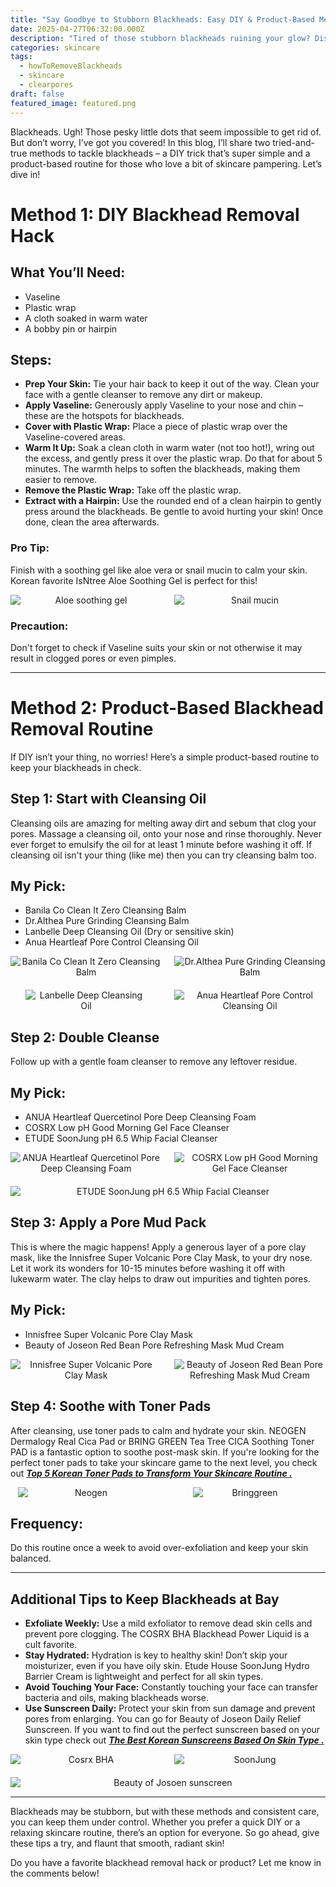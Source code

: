 ```yaml
---
title: "Say Goodbye to Stubborn Blackheads: Easy DIY & Product-Based Methods!"
date: 2025-04-27T06:32:00.000Z
description: "Tired of those stubborn blackheads ruining your glow? Discover two easy and effective methods to banish them for good! Be it a DIY Vaseline hack or a luxurious Korean skincare routine featuring cult-favorite products, we've got you covered. Say hello to smooth, blackhead-free skin with tips you'll actually enjoy using. Dive in and find your perfect solution!"
categories: skincare
tags:
  - howToRemoveBlackheads
  - skincare
  - clearpores
draft: false
featured_image: featured.png
---
```


Blackheads. Ugh! Those pesky little dots that seem impossible to get rid of. But don’t worry, I’ve got you covered! In this blog, I’ll share two tried-and-true methods to tackle blackheads – a DIY trick that’s super simple and a product-based routine for those who love a bit of skincare pampering. Let’s dive in!

# Method 1: DIY Blackhead Removal Hack

## What You’ll Need:

- Vaseline
- Plastic wrap
- A cloth soaked in warm water
- A bobby pin or hairpin

## Steps:

- **Prep Your Skin:** Tie your hair back to keep it out of the way. Clean your face with a gentle cleanser to remove any dirt or makeup.
- **Apply Vaseline:** Generously apply Vaseline to your nose and chin – these are the hotspots for blackheads.
- **Cover with Plastic Wrap:** Place a piece of plastic wrap over the Vaseline-covered areas.
- **Warm It Up:** Soak a clean cloth in warm water (not too hot!), wring out the excess, and gently press it over the plastic wrap. Do that for about 5 minutes. The warmth helps to soften the blackheads, making them easier to remove.
- **Remove the Plastic Wrap:** Take off the plastic wrap.
- **Extract with a Hairpin:** Use the rounded end of a clean hairpin to gently press around the blackheads. Be gentle to avoid hurting your skin! Once done, clean the area afterwards.

### Pro Tip:

Finish with a soothing gel like aloe vera or snail mucin to calm your skin. Korean favorite IsNtree Aloe Soothing Gel is perfect for this!
<div style="display: flex; flex-wrap: wrap; gap: 20px; justify-content: center;">

  <div style="flex: 1 1 200px; text-align: center;">
    <img src="https://m.media-amazon.com/images/I/51+HLt9FiZL._SL1080_.jpg" alt="Aloe soothing gel" style="max-width: 100%; height: auto; display: block; margin: 0 auto;" />
  </div>

  <div style="flex: 1 1 200px; text-align: center;">
    <img src="https://m.media-amazon.com/images/I/51SPDgDz5KL._SL1500_.jpg" alt="Snail mucin" style="max-width: 100%; height: auto; display: block; margin: 0 auto;" />
  </div>

</div>

### Precaution:

Don't forget to check if Vaseline suits your skin or not otherwise it may result in clogged pores or even pimples.

---

# Method 2: Product-Based Blackhead Removal Routine

If DIY isn’t your thing, no worries! Here’s a simple product-based routine to keep your blackheads in check.

## Step 1: Start with Cleansing Oil

Cleansing oils are amazing for melting away dirt and sebum that clog your pores. Massage a cleansing oil, onto your nose and rinse thoroughly. Never ever forget to emulsify the oil for at least 1 minute before washing it off. If cleansing oil isn't your thing (like me) then you can try cleansing balm too.

## My Pick:

- Banila Co Clean It Zero Cleansing Balm
- Dr.Althea Pure Grinding Cleansing Balm
- Lanbelle Deep Cleansing Oil (Dry or sensitive skin)
- Anua Heartleaf Pore Control Cleansing Oil
<div style="display: flex; flex-wrap: wrap; gap: 20px; justify-content: center;">

  <div style="flex: 1 1 200px; text-align: center;">
    <img src="https://m.media-amazon.com/images/I/41mmOkK1YVL._SL1000_.jpg" alt="Banila Co Clean It Zero Cleansing Balm" style="max-width: 100%; height: auto; display: block; margin: 0 auto;" />
  </div>

  <div style="flex: 1 1 200px; text-align: center;">
    <img src="https://m.media-amazon.com/images/I/513JO93Y3lL._SL1080_.jpg" alt="Dr.Althea Pure Grinding Cleansing Balm" style="max-width: 100%; height: auto; display: block; margin: 0 auto;" />
  </div>

   <div style="flex: 1 1 200px; text-align: center;">
    <img src="https://m.media-amazon.com/images/I/61uar0fWQKL._SL1500_.jpg" alt="Lanbelle Deep Cleansing Oil" style="max-width: 80%; height: auto; display: block; margin: 0 auto;" />
  </div>

  <div style="flex: 1 1 200px; text-align: center;">
    <img src="https://m.media-amazon.com/images/I/41YTYhEzG1L._SL1000_.jpg" alt="Anua Heartleaf Pore Control Cleansing Oil" style="max-width: 100%; height: auto; display: block; margin: 0 auto;" />
  </div>

</div>

## Step 2: Double Cleanse

Follow up with a gentle foam cleanser to remove any leftover residue.

## My Pick:

- ANUA Heartleaf Quercetinol Pore Deep Cleansing Foam
- COSRX Low pH Good Morning Gel Face Cleanser
- ETUDE SoonJung pH 6.5 Whip Facial Cleanser
<div style="display: flex; flex-wrap: wrap; gap: 20px; justify-content: center;">

  <div style="flex: 1 1 200px; text-align: center;">
    <img src="https://m.media-amazon.com/images/I/51Kpw2r-pIL._SL1000_.jpg" alt="ANUA Heartleaf Quercetinol Pore Deep Cleansing Foam" style="max-width: 100%; height: auto; display: block; margin: 0 auto;" />
  </div>

  <div style="flex: 1 1 200px; text-align: center;">
    <img src="https://m.media-amazon.com/images/I/61UcS1QVdFS._SL1500_.jpg" alt="COSRX Low pH Good Morning Gel Face Cleanser" style="max-width: 100%; height: auto; display: block; margin: 0 auto;" />
  </div>

   <div style="flex: 1 1 200px; text-align: center;">
    <img src="https://m.media-amazon.com/images/I/41EPhJgSopL._SL1000_.jpg" alt="ETUDE SoonJung pH 6.5 Whip Facial Cleanser" style="max-width: 100%; height: auto; display: block; margin: 0 auto;" />
  </div>

</div>


## Step 3: Apply a Pore Mud Pack

This is where the magic happens! Apply a generous layer of a pore clay mask, like the Innisfree Super Volcanic Pore Clay Mask, to your dry nose. Let it work its wonders for 10-15 minutes before washing it off with lukewarm water. The clay helps to draw out impurities and tighten pores.

## My Pick:

- Innisfree Super Volcanic Pore Clay Mask
- Beauty of Joseon Red Bean Pore Refreshing Mask Mud Cream
<div style="display: flex; flex-wrap: wrap; gap: 20px; justify-content: center;">

  <div style="flex: 1 1 200px; text-align: center;">
    <img src="https://m.media-amazon.com/images/I/71OAKiRewkL._SL1500_.jpg" alt="Innisfree Super Volcanic Pore Clay Mask" style="max-width: 100%; height: auto; display: block; margin: 0 auto;" />
  </div>

  <div style="flex: 1 1 200px; text-align: center;">
    <img src="https://m.media-amazon.com/images/I/8103nN4hZLL._SL1500_.jpg" alt="Beauty of Joseon Red Bean Pore Refreshing Mask Mud Cream" style="max-width: 100%; height: auto; display: block; margin: 0 auto;" />
  </div>

</div>


## Step 4: Soothe with Toner Pads

After cleansing, use toner pads to calm and hydrate your skin. NEOGEN Dermalogy Real Cica Pad or BRING GREEN Tea Tree CICA Soothing Toner PAD is a fantastic option to soothe post-mask skin. If you're looking for the perfect toner pads to take your skincare game to the next level, you check out **[*Top 5 Korean Toner Pads to Transform Your Skincare Routine .*](https://www.notion.so/Top-5-Korean-Toner-Pads-to-Transform-Your-Skincare-Routine-2030dff09b948026b845cf9fcf44f032?pvs=21)**
<div style="display: flex; flex-wrap: wrap; gap: 20px; justify-content: center;">

  <div style="flex: 1 1 200px; text-align: center;">
    <img src="https://m.media-amazon.com/images/I/61JyY3s19AL._SL1000_.jpg" alt="Neogen" style="max-width: 90%; height: auto; display: block; margin: 0 auto;" />
  </div>

  <div style="flex: 1 1 200px; text-align: center;">
    <img src="https://m.media-amazon.com/images/I/61hthsj1MZL._AC_SL1500_.jpg" alt="Bringgreen" style="max-width: 75%; height: auto; display: block; margin: 0 auto;" />
  </div>

</div>


## Frequency:

Do this routine once a week to avoid over-exfoliation and keep your skin balanced.

---

## Additional Tips to Keep Blackheads at Bay

- **Exfoliate Weekly:** Use a mild exfoliator to remove dead skin cells and prevent pore clogging. The COSRX BHA Blackhead Power Liquid is a cult favorite.
- **Stay Hydrated:** Hydration is key to healthy skin! Don’t skip your moisturizer, even if you have oily skin. Etude House SoonJung Hydro Barrier Cream is lightweight and perfect for all skin types.
- **Avoid Touching Your Face:** Constantly touching your face can transfer bacteria and oils, making blackheads worse.
- **Use Sunscreen Daily:** Protect your skin from sun damage and prevent pores from enlarging. You can go for Beauty of Joseon Daily Relief Sunscreen. If you want to find out the perfect sunscreen based on your skin type check out **[*The Best Korean Sunscreens Based On Skin Type .*](https://www.notion.so/The-Best-Korean-Sunscreens-Based-On-Skin-Type-2030dff09b948011935fcb5c4a537157?pvs=21)**
<div style="display: flex; flex-wrap: wrap; gap: 20px; justify-content: center;">

  <div style="flex: 1 1 200px; text-align: center;">
    <img src="https://m.media-amazon.com/images/I/61YxQHrEIcL._SL1500_.jpg" alt="Cosrx BHA" style="max-width: 100%; height: auto; display: block; margin: 0 auto;" />
  </div>

  <div style="flex: 1 1 200px; text-align: center;">
    <img src="https://m.media-amazon.com/images/I/51P82rfvMeL._SL1000_.jpg" alt="SoonJung" style="max-width: 100%; height: auto; display: block; margin: 0 auto;" />
  </div>
  <div style="flex: 1 1 200px; text-align: center;">
    <img src="https://m.media-amazon.com/images/I/61-OzCeI4mL._SL1500_.jpg" alt="Beauty of Josoen sunscreen" style="max-width: 100%; height: auto; display: block; margin: 0 auto;" />
  </div>


</div>

---

Blackheads may be stubborn, but with these methods and consistent care, you can keep them under control. Whether you prefer a quick DIY or a relaxing skincare routine, there’s an option for everyone. So go ahead, give these tips a try, and flaunt that smooth, radiant skin! 

Do you have a favorite blackhead removal hack or product? Let me know in the comments below!